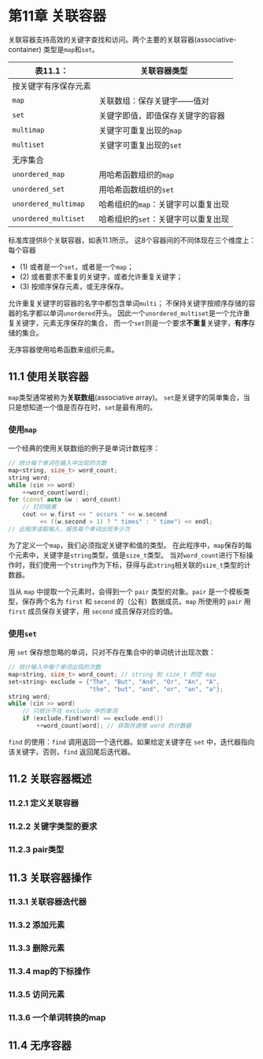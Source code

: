# 第11章 关联容器

关联容器支持高效的关键字查找和访问。两个主要的关联容器(associative-container) 类型是`map`和`set`。

| 表11.1：             | 关联容器类型                        |
| -------------------- | ----------------------------------- |
| 按关键字有序保存元素 |                                     |
| `map`                | 关联数组：保存关键字——值对          |
| `set`                | 关键字即值，即值保存关键字的容器    |
| `multimap`           | 关键字可重复出现的`map`             |
| `multiset`           | 关键字可重复出现的`set`             |
| 无序集合             |                                     |
| `unordered_map`      | 用哈希函数组织的`map`               |
| `unordered_set`      | 用哈希函数组织的`set`               |
| `unordered_multimap` | 哈希组织的`map`：关键字可以重复出现 |
| `unordered_multiset` | 哈希组织的`set`：关键字可以重复出现 |

标准库提供8个关联容器，如表11.1所示。
这8个容器间的不同体现在三个维度上：每个容器

- (1) 或者是一个`set`，或者是一个`map`；
- (2) 或者要求不重复的关键字，或者允许重复关键字；
- (3) 按顺序保存元素，或无序保存。

允许重复关键字的容器的名字中都包含单词`multi`；
不保持关键字按顺序存储的容器的名字都以单词`unordered`开头。
因此一个`unordered_multiset`是一个允许重复关键字，元素无序保存的集合，
而一个`set`则是一个要求**不重复**关键字，**有序**存储的集合。

无序容器使用哈希函数来组织元素。

## 11.1 使用关联容器

`map`类型通常被称为**关联数组**(associative array)。
`set`是关键字的简单集合，当只是想知道一个值是否存在时，`set`是最有用的。

### 使用`map`

一个经典的使用关联数组的例子是单词计数程序：

```cpp
// 统计每个单词在输入中出现的次数
map<string, size_t> word_count;
string word;
while (cin >> word)
    ++word_count[word];
for (const auto &w : word_count)
    // 打印结果
    cout << w.first << " occurs " << w.second
         << ((w.second > 1) ? " times" : " time") << endl;
// 此程序读取输入，报告每个单词出现多少次
```

为了定义一个`map`，我们必须指定关键字和值的类型。
在此程序中，`map`保存的每个元素中，关键字是`string`类型，值是`size_t`类型。
当对`word_count`进行下标操作时，我们使用一个`string`作为下标，获得与此`string`相关联的`size_t`类型的计数器。

当从 `map` 中提取一个元素时，会得到一个 `pair` 类型的对象。`pair` 是一个模板类型，保存两个名为 `first` 和 `second` 的（公有）数据成员。`map` 所使用的 `pair` 用 `first` 成员保存关键字，用 `second` 成员保存对应的值。

### 使用`set`

用 `set` 保存想忽略的单词，只对不存在集合中的单词统计出现次数：

```cpp
// 统计输入中每个单词出现的次数
map<string, size_t> word_count; // string 到 size_t 的空 map
set<string> exclude = {"The", "But", "And", "Or", "An", "A",
                       "the", "but", "and", "or", "an", "a"};
string word;
while (cin >> word)
    // 只统计不在 exclude 中的单词
    if (exclude.find(word) == exclude.end())
        ++word_count[word]; // 获取并递增 word 的计数器
```

`find` 的使用：`find` 调用返回一个迭代器。如果给定关键字在 `set` 中，迭代器指向该关键字。否则，`find` 返回尾后迭代器。



## 11.2 关联容器概述

### 11.2.1 定义关联容器

### 11.2.2 关键字类型的要求

### 11.2.3 pair类型

## 11.3 关联容器操作

### 11.3.1 关联容器迭代器

### 11.3.2 添加元素

### 11.3.3 删除元素

### 11.3.4 map的下标操作

### 11.3.5 访问元素

### 11.3.6 一个单词转换的map

## 11.4 无序容器
